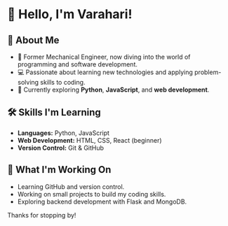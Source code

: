 # 👋 Hello, I'm Varahari!

## 🌱 About Me
- 🔧 Former Mechanical Engineer, now diving into the world of programming and software development.
- 💻 Passionate about learning new technologies and applying problem-solving skills to coding.
- 🚀 Currently exploring **Python**, **JavaScript**, and **web development**.

## 🛠 Skills I'm Learning
- **Languages:** Python, JavaScript
- **Web Development:** HTML, CSS, React (beginner)
- **Version Control:** Git & GitHub

## 🔭 What I'm Working On
- Learning GitHub and version control.
- Working on small projects to build my coding skills.
- Exploring backend development with Flask and MongoDB.

Thanks for stopping by!

